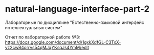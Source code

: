 # natural-language-interface-part-2
Лабораторные по дисциплине "Естественно-языковой интерфейс интеллектуальных систем"

Отчет по лабораторной работе №3: https://docs.google.com/document/d/1gxkXdfGL-C3TxX-vz2cwB4orrvs54qMJqYKsqJs4YmM/edit
